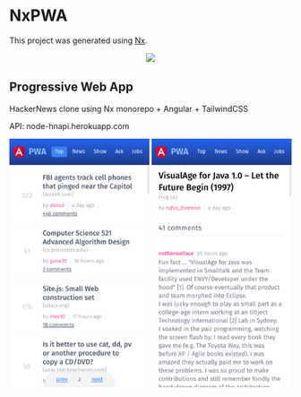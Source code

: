 # NxPWA

This project was generated using [Nx](https://nx.dev).

<p align="center"><img src="https://raw.githubusercontent.com/nrwl/nx/master/images/nx-logo.png" width="450"></p>

## Progressive Web App 
HackerNews clone using Nx monorepo + Angular + TailwindCSS

API: node-hnapi.herokuapp.com


<p>
  <img src="https://github.com/madipta/nx-pwa/blob/master/screenshot/screenshot-1-min.png?raw=true" width="250">
  <img src="https://github.com/madipta/nx-pwa/blob/master/screenshot/screenshot-2-min.png?raw=true" width="250">
</p>
